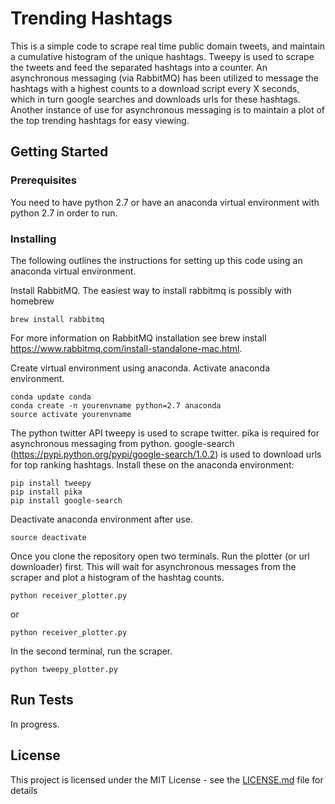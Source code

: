 # Trending Hashtags

This is a simple code to scrape real time public domain tweets, and maintain a cumulative histogram of the unique hashtags. Tweepy is used to scrape the tweets and feed the separated hashtags into a counter. An asynchronous messaging (via RabbitMQ) has been utilized to message the hashtags with a highest counts to a download script every X seconds, which in turn google searches and downloads urls for these hashtags. Another instance of use for asynchronous messaging is to maintain a plot of the top trending hashtags for easy viewing.

## Getting Started


### Prerequisites

You need to have python 2.7 or have an anaconda virtual environment with python 2.7 in order to run.

### Installing

The following outlines the instructions for setting up this code using an anaconda virtual environment.

Install RabbitMQ. The easiest way to install rabbitmq is possibly with homebrew

```
brew install rabbitmq
```

For more information on RabbitMQ installation see brew install https://www.rabbitmq.com/install-standalone-mac.html.

Create virtual environment using anaconda. Activate anaconda environment.

```
conda update conda
conda create -n yourenvname python=2.7 anaconda
source activate yourenvname
```

The python twitter API tweepy is used to scrape twitter. pika is required for asynchronous messaging from python. google-search (https://pypi.python.org/pypi/google-search/1.0.2) is used to download urls for top ranking hashtags. Install these on the anaconda environment:

```
pip install tweepy
pip install pika
pip install google-search
```

Deactivate anaconda environment after use.

```
source deactivate
```

Once you clone the repository open two terminals. Run the plotter (or url downloader) first. This will wait for asynchronous messages from the scraper and plot a histogram of the hashtag counts.

```
python receiver_plotter.py
```
or
```
python receiver_plotter.py
```

In the second terminal, run the scraper.

```
python tweepy_plotter.py
```

## Run Tests

In progress.


## License

This project is licensed under the MIT License - see the [LICENSE.md](LICENSE.md) file for details
